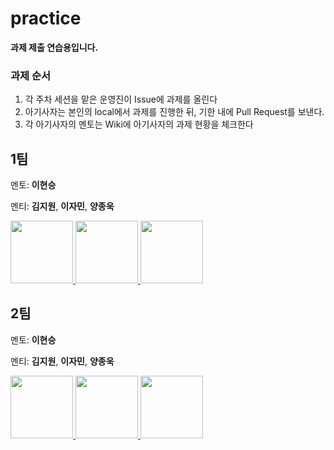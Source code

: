 # practice
**과제 제출 연습용입니다.**

### 과제 순서
1. 각 주차 세션을 맡은 운영진이 Issue에 과제를 올린다
2. 아기사자는 본인의 local에서 과제를 진행한 뒤, 기한 내에 Pull Request를 보낸다.
3. 각 아기사자의 멘토는 Wiki에 아기사자의 과제 현황을 체크한다

## 1팀
멘토: **이현승**

멘티: **김지원**, **이자민**, **양종욱**

<div>
  <a href="https://github.com/jaminleee">
    <img src="https://avatars.githubusercontent.com/u/91969458?v=4" width="100" style="max-width: 100%;">
  </a>
 <a href="https://github.com/kimgwon">
    <img src="https://avatars.githubusercontent.com/u/92065911?v=4" width="100" style="max-width: 100%;">
  </a>
  <a href="https://github.com/JongukYang">
    <img src="https://avatars.githubusercontent.com/u/73643657?v=4" width="100" style="max-width: 100%;">
  </a>
</div>

## 2팀
멘토: **이현승**

멘티: **김지원**, **이자민**, **양종욱**
<div>
  <a href="https://github.com/JongukYang">
    <img src="https://avatars.githubusercontent.com/u/73643657?v=4" width="100" style="max-width: 100%;">
  </a>
 <a href="https://github.com/jaminleee">
    <img src="https://avatars.githubusercontent.com/u/91969458?v=4" width="100" style="max-width: 100%;">
  </a>
 <a href="https://github.com/kimgwon">
    <img src="https://avatars.githubusercontent.com/u/92065911?v=4" width="100" style="max-width: 100%;">
  </a>
</div>
